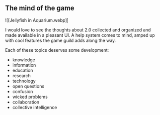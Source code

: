 
## The mind of the game

![[Jellyfish in Aquarium.webp]]


I would love to see the thoughts about 2.0 collected and organized and made available in a pleasant UI. A help system comes to mind, amped up with cool features the game guild adds along the way.

Each of these topics deserves some development:

- knowledge
- information
- education
- research
- technology
- open questions
- confusion
- wicked problems
- collaboration
- collective intelligence


